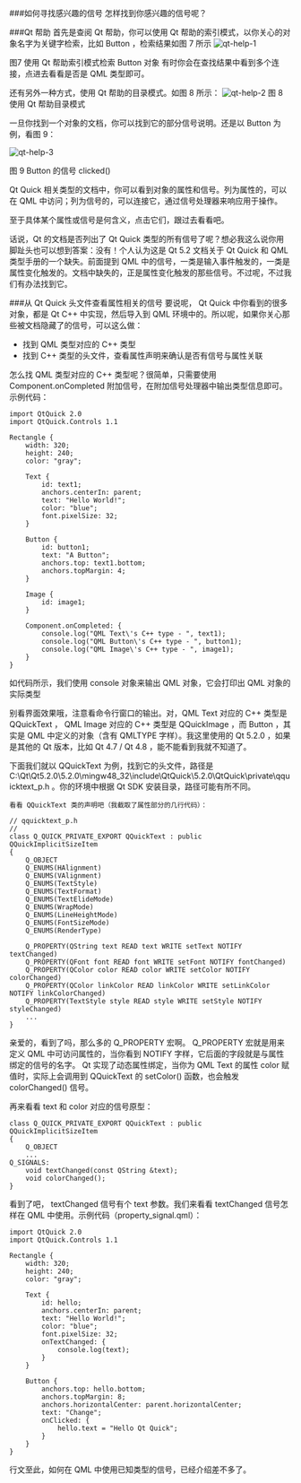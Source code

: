 ###如何寻找感兴趣的信号
怎样找到你感兴趣的信号呢？

###Qt 帮助
首先是查阅 Qt 帮助，你可以使用 Qt 帮助的索引模式，以你关心的对象名字为关键字检索，比如 Button ，检索结果如图 7 所示
![qt-help-1](http://img.blog.csdn.net/20140611112943531?watermark/2/text/aHR0cDovL2Jsb2cuY3Nkbi5uZXQvZm9ydW9r/font/5a6L5L2T/fontsize/400/fill/I0JBQkFCMA==/dissolve/70/gravity/SouthEast)

图7 使用 Qt 帮助索引模式检索 Button 对象
有时你会在查找结果中看到多个连接，点进去看看是否是 QML 类型即可。

还有另外一种方式，使用 Qt 帮助的目录模式。如图 8 所示：
![qt-help-2](http://img.blog.csdn.net/20140611113305390?watermark/2/text/aHR0cDovL2Jsb2cuY3Nkbi5uZXQvZm9ydW9r/font/5a6L5L2T/fontsize/400/fill/I0JBQkFCMA==/dissolve/70/gravity/SouthEast)
 图 8 使用 Qt 帮助目录模式

一旦你找到一个对象的文档，你可以找到它的部分信号说明。还是以 Button 为例，看图 9：

![qt-help-3](http://img.blog.csdn.net/20140611113523468?watermark/2/text/aHR0cDovL2Jsb2cuY3Nkbi5uZXQvZm9ydW9r/font/5a6L5L2T/fontsize/400/fill/I0JBQkFCMA==/dissolve/70/gravity/SouthEast)

 图 9 Button 的信号 clicked()

Qt Quick  相关类型的文档中，你可以看到对象的属性和信号。列为属性的，可以在 QML 中访问；列为信号的，可以连接它，通过信号处理器来响应用于操作。

至于具体某个属性或信号是何含义，点击它们，跟过去看看吧。

话说，Qt 的文档是否列出了 Qt Quick 类型的所有信号了呢？想必我这么说你用脚趾头也可以想到答案：没有！个人认为这是 Qt 5.2 文档关于 Qt Quick 和 QML 类型手册的一个缺失。前面提到 QML 中的信号，一类是输入事件触发的，一类是属性变化触发的。文档中缺失的，正是属性变化触发的那些信号。不过呢，不过我们有办法找到它。

###从 Qt Quick 头文件查看属性相关的信号
要说呢， Qt Quick 中你看到的很多对象，都是 Qt C++ 中实现，然后导入到 QML 环境中的。所以呢，如果你关心那些被文档隐藏了的信号，可以这么做：

- 找到 QML 类型对应的 C++ 类型
- 找到 C++ 类型的头文件，查看属性声明来确认是否有信号与属性关联

怎么找 QML 类型对应的 C++ 类型呢？很简单，只需要使用 Component.onCompleted 附加信号，在附加信号处理器中输出类型信息即可。示例代码：
```
import QtQuick 2.0  
import QtQuick.Controls 1.1  
  
Rectangle {  
    width: 320;  
    height: 240;  
    color: "gray";  
      
    Text {  
        id: text1;  
        anchors.centerIn: parent;  
        text: "Hello World!";  
        color: "blue";  
        font.pixelSize: 32;  
    }  
      
    Button {  
        id: button1;  
        text: "A Button";  
        anchors.top: text1.bottom;  
        anchors.topMargin: 4;  
    }  
      
    Image {  
        id: image1;  
    }  
      
    Component.onCompleted: {  
        console.log("QML Text\'s C++ type - ", text1);  
        console.log("QML Button\'s C++ type - ", button1);  
        console.log("QML Image\'s C++ type - ", image1);  
    }  
}  
```
如代码所示，我们使用 console 对象来输出 QML 对象，它会打印出 QML 对象的实际类型

别看界面效果哦，注意看命令行窗口的输出。对，QML Text 对应的 C++ 类型是 QQuickText ， QML Image 对应的 C++ 类型是 QQuickImage ，而 Button ，其实是 QML 中定义的对象（含有 QMLTYPE 字样）。我这里使用的 Qt 5.2.0 ，如果是其他的 Qt 版本，比如 Qt 4.7 / Qt 4.8 ，能不能看到我就不知道了。

下面我们就以 QQuickText 为例，找到它的头文件，路径是 C:\Qt\Qt5.2.0\5.2.0\mingw48_32\include\QtQuick\5.2.0\QtQuick\private\qquicktext_p.h 。你的环境中根据 Qt SDK 安装目录，路径可能有所不同。

    看看 QQuickText 类的声明吧（我截取了属性部分的几行代码）：
```
// qquicktext_p.h  
//  
class Q_QUICK_PRIVATE_EXPORT QQuickText : public QQuickImplicitSizeItem  
{  
    Q_OBJECT  
    Q_ENUMS(HAlignment)  
    Q_ENUMS(VAlignment)  
    Q_ENUMS(TextStyle)  
    Q_ENUMS(TextFormat)  
    Q_ENUMS(TextElideMode)  
    Q_ENUMS(WrapMode)  
    Q_ENUMS(LineHeightMode)  
    Q_ENUMS(FontSizeMode)  
    Q_ENUMS(RenderType)  
  
    Q_PROPERTY(QString text READ text WRITE setText NOTIFY textChanged)  
    Q_PROPERTY(QFont font READ font WRITE setFont NOTIFY fontChanged)  
    Q_PROPERTY(QColor color READ color WRITE setColor NOTIFY colorChanged)  
    Q_PROPERTY(QColor linkColor READ linkColor WRITE setLinkColor NOTIFY linkColorChanged)  
    Q_PROPERTY(TextStyle style READ style WRITE setStyle NOTIFY styleChanged)  
    ...  
}  
```

亲爱的，看到了吗，那么多的 Q_PROPERTY 宏啊。  Q_PROPERTY 宏就是用来定义 QML 中可访问属性的，当你看到 NOTIFY 字样，它后面的字段就是与属性绑定的信号的名字。 Qt 实现了动态属性绑定，当你为 QML Text 的属性 color 赋值时，实际上会调用到 QQuickText 的 setColor() 函数，也会触发 colorChanged() 信号。

再来看看 text 和 color 对应的信号原型：
```
class Q_QUICK_PRIVATE_EXPORT QQuickText : public QQuickImplicitSizeItem  
{  
    Q_OBJECT  
    ...  
Q_SIGNALS:  
    void textChanged(const QString &text);  
    void colorChanged();     
}  
```

看到了吧， textChanged 信号有个 text 参数。我们来看看 textChanged 信号怎样在 QML 中使用。示例代码（property_signal.qml）：
```
import QtQuick 2.0  
import QtQuick.Controls 1.1  
  
Rectangle {  
    width: 320;  
    height: 240;  
    color: "gray";  
      
    Text {  
        id: hello;  
        anchors.centerIn: parent;  
        text: "Hello World!";  
        color: "blue";  
        font.pixelSize: 32;  
        onTextChanged: {  
            console.log(text);  
        }  
    }  
      
    Button {  
        anchors.top: hello.bottom;  
        anchors.topMargin: 8;  
        anchors.horizontalCenter: parent.horizontalCenter;  
        text: "Change";  
        onClicked: {  
            hello.text = "Hello Qt Quick";  
        }  
    }  
}  
```

行文至此，如何在 QML 中使用已知类型的信号，已经介绍差不多了。